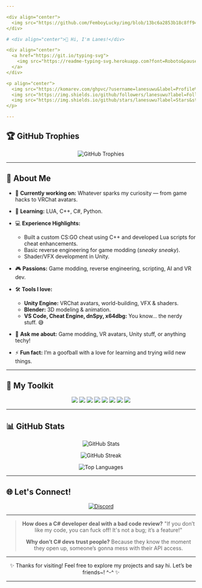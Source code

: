 ```yaml
---

<div align="center">
  <img src="https://github.com/FemboyLucky/img/blob/13bc6a2853b18c8ff9479def9ed38de48ce7dfe3/banner.png" width="720" height="300"/>
</div>

# <div align="center">👋 Hi, I'm Lanes!</div>

<div align="center">
  <a href="https://git.io/typing-svg">
    <img src="https://readme-typing-svg.herokuapp.com?font=Roboto&pause=1000&color=ADB3FF&center=true&width=435&lines=A+Curious+Self-Taught+Developer" alt="Typing SVG" />
  </a>
</div>

<p align="center">
  <img src="https://komarev.com/ghpvc/?username=lanesuwu&label=Profile%20views&color=ADB3FF&style=flat" alt="profile views" />
  <img src="https://img.shields.io/github/followers/lanesuwu?label=Followers&style=social" alt="followers" />
  <img src="https://img.shields.io/github/stars/lanesuwu?label=Stars&style=social" alt="stars" />
</p>

---
```


## 🏆 GitHub Trophies

<p align="center">
  <img src="https://github-profile-trophy.vercel.app/?username=lanesuwu&theme=nord&column=7&no-frame=true" alt="GitHub Trophies" />
</p>

---

## 🚀 About Me

* 🔭 **Currently working on:** Whatever sparks my curiosity — from game hacks to VRChat avatars.
* 🌱 **Learning:** LUA, C++, C#, Python.
* 💻 **Experience Highlights:**

  * Built a custom CS:GO cheat using C++ and developed Lua scripts for cheat enhancements.
  * Basic reverse engineering for game modding (*sneaky sneaky*).
  * Shader/VFX development in Unity.
* 🎮 **Passions:** Game modding, reverse engineering, scripting, AI and VR dev.
* 🛠️ **Tools I love:**

  * **Unity Engine:** VRChat avatars, world-building, VFX & shaders.
  * **Blender:** 3D modeling & animation.
  * **VS Code, Cheat Engine, dnSpy, x64dbg:** You know… the nerdy stuff. 😅
* 💬 **Ask me about:** Game modding, VR avatars, Unity stuff, or anything techy!
* ⚡ **Fun fact:** I’m a goofball with a love for learning and trying wild new things.

---

## 🧰 My Toolkit

<p align="center">
  <img src="https://img.shields.io/badge/C%2B%2B-00599C?style=for-the-badge&logo=c%2B%2B&logoColor=white" />
  <img src="https://img.shields.io/badge/C%23-239120?style=for-the-badge&logo=c-sharp&logoColor=white" />
  <img src="https://img.shields.io/badge/Python-3776AB?style=for-the-badge&logo=python&logoColor=white" />
  <img src="https://img.shields.io/badge/Lua-2C2D72?style=for-the-badge&logo=lua&logoColor=white" />
  <img src="https://img.shields.io/badge/Unity-100000?style=for-the-badge&logo=unity&logoColor=white" />
  <img src="https://img.shields.io/badge/Blender-F5792A?style=for-the-badge&logo=blender&logoColor=white" />
  <img src="https://img.shields.io/badge/VRChat-000000?style=for-the-badge&logo=vrchat&logoColor=white" />
  <img src="https://img.shields.io/badge/Reverse_Engineering-red?style=for-the-badge&logo=binary&logoColor=white" />
</p>

---

## 📊 GitHub Stats

<p align="center">
  <img src="https://github-readme-stats.vercel.app/api?username=femboylucky&show_icons=true&theme=tokyonight" alt="GitHub Stats" />
</p>

<p align="center">
  <img src="https://github-readme-streak-stats.herokuapp.com/?user=femboylucky&theme=tokyonight" alt="GitHub Streak" />
</p>

<p align="center">
  <img src="https://github-readme-stats.vercel.app/api/top-langs/?username=femboylucky&layout=compact&theme=tokyonight" alt="Top Languages" />
</p>

---

## 🌐 Let's Connect!

<p align="center">
  <a href="https://discord.com/channels/@me/1334276742554058883" target="_blank">
    <img src="https://img.shields.io/badge/Discord-7289DA?style=for-the-badge&logo=discord&logoColor=white" alt="Discord" />
  </a>
</p>

---

<div align="center">

> **How does a C# developer deal with a bad code review?**
> "If you don’t like my code, you can fuck off! It's not a bug; it’s a feature!"
>
> **Why don’t C# devs trust people?**
> Because they know the moment they open up, someone’s gonna mess with their API access.

</div>

---

<div align="center">
✨ Thanks for visiting! Feel free to explore my projects and say hi. Let’s be friends~! ^-^ ✨  
</div>

---

